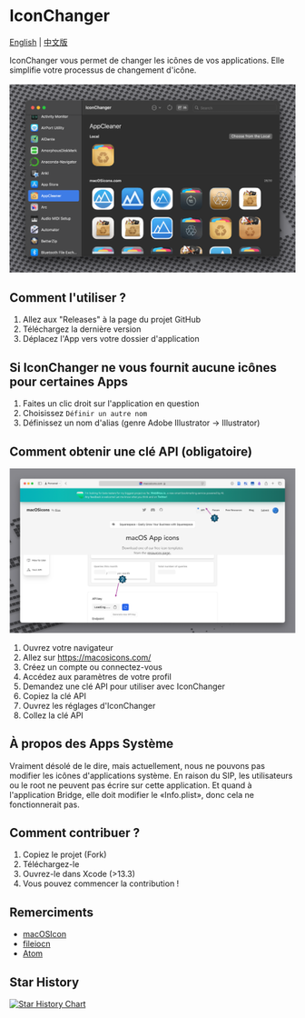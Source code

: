 # IconChanger

[English](./README.md) | [中文版](./README-zh.md) 

IconChanger vous permet de changer les icônes de vos applications. Elle simplifie votre processus de changement d'icône.
<br><br>
![](./Github/Github-Iconchanger.png)

## Comment l'utiliser ?

1. Allez aux "Releases" à la page du projet GitHub
2. Téléchargez la dernière version
3. Déplacez l'App vers votre dossier d'application

## Si IconChanger ne vous fournit aucune icônes pour certaines Apps

1. Faites un clic droit sur l'application en question
2. Choisissez `Définir un autre nom`
3. Définissez un nom d'alias (genre Adobe Illustrator -> Illustrator)


## Comment obtenir une clé API (obligatoire)

![](./Github/Api.png)

1. Ouvrez votre navigateur
2. Allez sur https://macosicons.com/
3. Créez un compte ou connectez-vous
4. Accédez aux paramètres de votre profil
5. Demandez une clé API pour utiliser avec IconChanger
6. Copiez la clé API
7. Ouvrez les réglages d'IconChanger
8. Collez la clé API

## À propos des Apps Système

Vraiment désolé de le dire, mais actuellement, nous ne pouvons pas modifier les icônes d'applications système. En raison du SIP, les utilisateurs ou le root ne peuvent pas écrire sur cette application. Et quand à l'application Bridge, elle doit modifier le «Info.plist», donc cela ne fonctionnerait pas.

## Comment contribuer ?

1. Copiez le projet (Fork)
2. Téléchargez-le
3. Ouvrez-le dans Xcode (>13.3)
4. Vous pouvez commencer la contribution !

## Remerciments

* [macOSIcon](https://macosicons.com/#/)
* [fileiocn](https://github.com/mklement0/fileicon)
* [Atom](https://github.com/atomtoto)

## Star History

[![Star History Chart](https://api.star-history.com/svg?repos=Bengerthelorf/macIconChanger&type=Timeline)](https://www.star-history.com/#Bengerthelorf/macIconChanger&Timeline)
